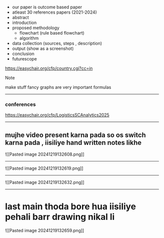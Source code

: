 
- our paper is outcome based paper
- atleast 30 references papers (2021-2024)
- abstract
- introduction
- proposed methodology
	- flowchart (rule based flowchart)
	- algorithm
- data collection (sources, steps , description)
- output (show as a screenshot)
- conclusion
- futurescope

https://easychair.org/cfp/country.cgi?cc=in


> [!NOTE]
> make stuff fancy 
> graphs are very important
> formulas 

---
### conferences

https://easychair.org/cfp/LogisticsSCAnalytics2025



---

## mujhe video present karna pada so os switch karna pada , iisiliye hand written notes likhe 

![[Pasted image 20241219132608.png]]


---

![[Pasted image 20241219132619.png]]

---

![[Pasted image 20241219132632.png]]


--- 

# last main thoda bore hua iisiliye pehali barr drawing nikal li

![[Pasted image 20241219132659.png]]



